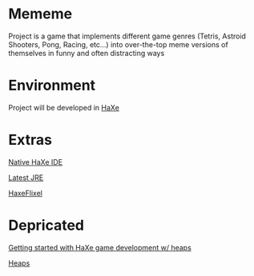 # Mememe

Project is a game that implements different game genres (Tetris, Astroid Shooters, Pong, Racing, etc...) into over-the-top meme versions of themselves in funny and often distracting ways

# Environment

Project will be developed in [HaXe](https://haxe.org/download/)

# Extras

[Native HaXe IDE](http://haxedevelop.org/)

[Latest JRE](https://www.java.com/en/download/manual.jsp)

[HaxeFlixel](http://haxeflixel.com/)

# Depricated

[Getting started with HaXe game development w/ heaps](https://www.youtube.com/watch?v=HociBvvrZyE)

[Heaps](https://github.com/HeapsIO/heaps)
